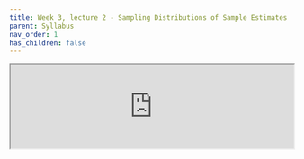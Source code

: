 ```yaml
---
title: Week 3, lecture 2 - Sampling Distributions of Sample Estimates
parent: Syllabus
nav_order: 1
has_children: false
---
```




<iframe src="http://shiny.bio.nyu.edu/bs167/week_3_lecture_2/" width="100%" class="myIframe">
</iframe>

<script type="text/javascript" language="javascript"> 
$('.myIframe').css('height', $(window).height()+'px');
</script>
